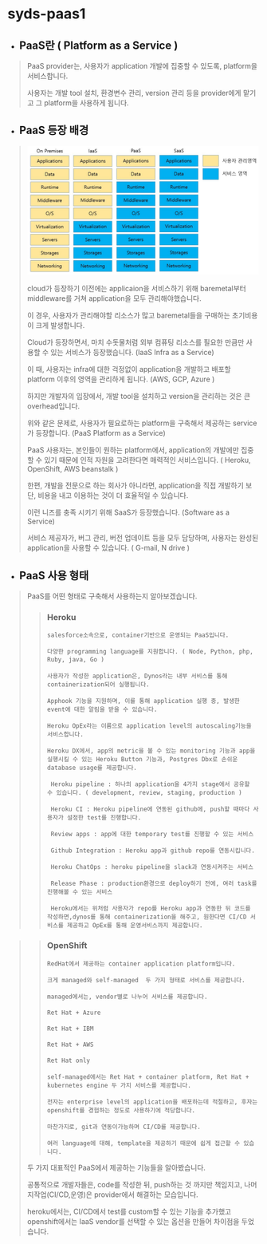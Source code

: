 # syds-paas1

+ ##  PaaS란 ( Platform as a Service )
>   PaaS provider는, 사용자가 application 개발에 집중할 수 있도록, platform을 서비스합니다.
>   
>   사용자는 개발 tool 설치, 환경변수 관리, version 관리 등을 provider에게 맡기고 그 platform을 사용하게 됩니다.
>  
+ ## PaaS 등장 배경
>  ![picture1](./images/1.jpg)
> 
>  cloud가 등장하기 이전에는 applicaion을 서비스하기 위해 baremetal부터 middleware를 거쳐 application을 모두 관리해야했습니다.  
>
>  이 경우, 사용자가 관리해야할 리소스가 많고 baremetal들을 구매하는 초기비용이 크게 발생합니다.
>  
>  Cloud가 등장하면서, 마치 수돗물처럼 외부 컴퓨팅 리소스를 필요한 만큼만 사용할 수 있는 서비스가 등장했습니다. (IaaS Infra as a Service)
>  
>  이 때, 사용자는 infra에 대한 걱정없이 application을 개발하고 배포할 platform 이후의 영역을 관리하게 됩니다. (AWS, GCP, Azure )
>  
>  하지만 개발자의 입장에서, 개발 tool을 설치하고 version을 관리하는 것은 큰 overhead입니다.   
>  
>  위와 같은 문제로, 사용자가 필요로하는 platform을 구축해서 제공하는 service가 등장합니다. (PaaS Platform as a Service)
>  
>  PaaS 사용자는, 본인들이 원하는 platform에서, application의 개발에만 집중할 수 있기 때문에 인적 자원을 고려한다면 매력적인 서비스입니다. ( Heroku, OpenShift, AWS beanstalk )
>  
>  한편, 개발을 전문으로 하는 회사가 아니라면, application을 직접 개발하기 보단, 비용을 내고 이용하는 것이 더 효율적일 수 있습니다. 
>  
>  이런 니즈를 충족 시키기 위해 SaaS가 등장했습니다. (Software as a Service)
>  
>  서비스 제공자가, 버그 관리, 버전 업데이트 등을 모두 담당하며, 사용자는 완성된 application을 사용할 수 있습니다. ( G-mail, N drive )



+ ## PaaS 사용 형태

> PaaS를 어떤 형태로 구축해서 사용하는지 알아보겠습니다. 
> 
>> ### Heroku
>>  
>>     salesforce소속으로, container기반으로 운영되는 PaaS입니다.
>>    
>>     다양한 programming language를 지원합니다. ( Node, Python, php, Ruby, java, Go )
>>    
>>     사용자가 작성한 application은, Dynos라는 내부 서비스를 통해 containerization되어 실행됩니다.
>>    
>>     Apphook 기능을 지원하며, 이를 통해 application 실행 중, 발생한 event에 대한 알림을 받을 수 있습니다.
>>    
>>     Heroku OpEx라는 이름으로 application level의 autoscaling기능을 서비스합니다.
>>      
>>     Heroku DX에서, app의 metric을 볼 수 있는 monitoring 기능과 app을 실행시킬 수 있는 Heroku Button 기능과, Postgres Dbx로 손쉬운 database usage를 제공합니다.
>>    
>>      Heroku pipeline : 하나의 application을 4가지 stage에서 공유할 수 있습니다. ( development, review, staging, production )
>>    
>>      Heroku CI : Heroku pipeline에 연동된 github에, push할 때마다 사용자가 설정한 test를 진행합니다.
>>    
>>      Review apps : app에 대한 temporary test를 진행할 수 있는 서비스
>>    
>>      Github Integration : Heroku app과 github repo를 연동시킵니다.
>>    
>>      Heroku ChatOps : heroku pipeline을 slack과 연동시켜주는 서비스
>>    
>>      Release Phase : production환경으로 deploy하기 전에, 여러 task를 진행해볼 수 있는 서비스
>>  
>>      Heroku에서는 위처럼 사용자가 repo를 Heroku app과 연동한 뒤 코드를 작성하면,dynos를 통해 containerization을 해주고, 원한다면 CI/CD 서비스를 제공하고 OpEx를 통해 운영서비스까지 제공합니다.

>>  ### OpenShift
>>     RedHat에서 제공하는 container application platform입니다.
>>    
>>     크게 managed와 self-managed  두 가지 형태로 서비스를 제공합니다.
>>    
>>     managed에서는, vendor별로 나누어 서비스를 제공합니다.
>>    
>>     Ret Hat + Azure
>>    
>>     Ret Hat + IBM
>>    
>>     Ret Hat + AWS
>>    
>>     Ret Hat only
>>    
>>     self-managed에서는 Ret Hat + container platform, Ret Hat + kubernetes engine 두 가지 서비스를 제공합니다.
>>    
>>     전자는 enterprise level의 application을 배포하는데 적절하고, 후자는 openshift를 경험하는 정도로 사용하기에 적당합니다.
>>    
>>     마찬가지로, git과 연동이가능하며 CI/CD를 제공합니다.
>>    
>>     여러 language에 대해, template을 제공하기 때문에 쉽게 접근할 수 있습니다.
>        
>   두 가지 대표적인 PaaS에서 제공하는 기능들을 알아봤습니다.
>    
>   공통적으로 개발자들은, code를 작성한 뒤, push하는 것 까지만 책임지고, 나머지작업(CI/CD,운영)은 provider에서 해결하는 모습입니다.
>
>   heroku에서는, CI/CD에서 test를 custom할 수 있는 기능을 추가했고 openshift에서는 IaaS vendor를 선택할 수 있는 옵션을 만들어 차이점을 두었습니다.
    
      
